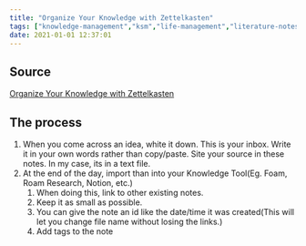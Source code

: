 ```yaml
---
title: "Organize Your Knowledge with Zettelkasten"
tags: ["knowledge-management","ksm","life-management","literature-notes","notes","video","zettelkasten"]
date: 2021-01-01 12:37:01
---
```


## Source
[Organize Your Knowledge with Zettelkasten](https://www.youtube.com/watch?v=XUltI4v_UU4)

## The process
1. When you come across an idea, white it down. This is your inbox. Write it in your own words rather than copy/paste. Site your source in these notes. In my case, its in a text file. 
2. At the end of the day, import than into your Knowledge Tool(Eg. Foam, Roam Research, Notion, etc.)
   1.  When doing this, link to other existing notes.
   2.  Keep it as small as possible.
   3.  You can give the note an id like the date/time it was created(This will let you change file name without losing the links.)
   4.  Add tags to the note

